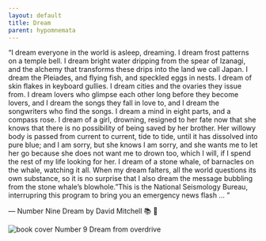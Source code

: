 ```yaml
---
layout: default
title: Dream
parent: hypomnemata
---
```

“I dream everyone in the world is asleep, dreaming. I dream frost patterns on a temple bell. I dream bright water dripping from the spear of Izanagi, and the alchemy that transforms these drips into the land we call Japan. I dream the Pleiades, and flying fish, and speckled eggs in nests. I dream of skin flakes in keyboard gullies. I dream cities and the ovaries they issue from. I dream lovers who glimpse each other long before they become lovers, and I dream the songs they fall in love to, and I dream the songwriters who find the songs. I dream a mind in eight parts, and a compass rose. I dream of a girl, drowning, resigned to her fate now that she knows that there is no possibility of being saved by her brother. Her willowy body is passed from current to current, tide to tide, until it has dissolved into pure blue; and I am sorry, but she knows I am sorry, and she wants me to let her go because she does not want me to drown too, which I will, if I spend the rest of my life looking for her. I dream of a stone whale, of barnacles on the whale, watching it all. When my dream falters, all the world questions its own substance, so it is no surprise that I also dream the message bubbling from the stone whale’s blowhole.”This is the National Seismology Bureau, interrupring this program to bring you an emergency news flash … ”

― Number Nine Dream by David Mitchell  📚 💬

![book cover Number 9 Dream from overdrive](https://7robots.micro.blog/uploads/2024/227366cb87.jpg "book cover Number 9 Dream from overdrive")


